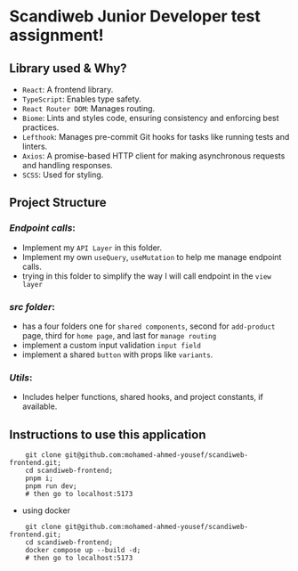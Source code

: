 # Scandiweb Junior Developer test assignment!

## Library used & Why?

- `React`: A frontend library.
- `TypeScript`: Enables type safety.
- `React Router DOM`: Manages routing.
- `Biome`: Lints and styles code, ensuring consistency and enforcing best practices.
- `Lefthook`: Manages pre-commit Git hooks for tasks like running tests and linters.
- `Axios`: A promise-based HTTP client for making asynchronous requests and handling responses.
- `SCSS`: Used for styling.

## Project Structure

### *Endpoint calls*:
- Implement my `API Layer` in this folder.
- Implement my own `useQuery`, `useMutation` to help me manage endpoint calls.
- trying in this folder to simplify the way I will call endpoint in the `view layer`

### *src folder*:
- has a four folders one for `shared components`, second for `add-product` page, third for `home page`, and last for `manage routing`
- implement a custom input validation `input field`
- implement a shared `button` with props like `variants`.

### *Utils*:
- Includes helper functions, shared hooks, and project constants, if available.

## Instructions to use this application

```shell
    git clone git@github.com:mohamed-ahmed-yousef/scandiweb-frontend.git;
    cd scandiweb-frontend;
    pnpm i;
    pnpm run dev;
    # then go to localhost:5173
```
- using docker
```shell
    git clone git@github.com:mohamed-ahmed-yousef/scandiweb-frontend.git;
    cd scandiweb-frontend;
    docker compose up --build -d;
    # then go to localhost:5173
```
